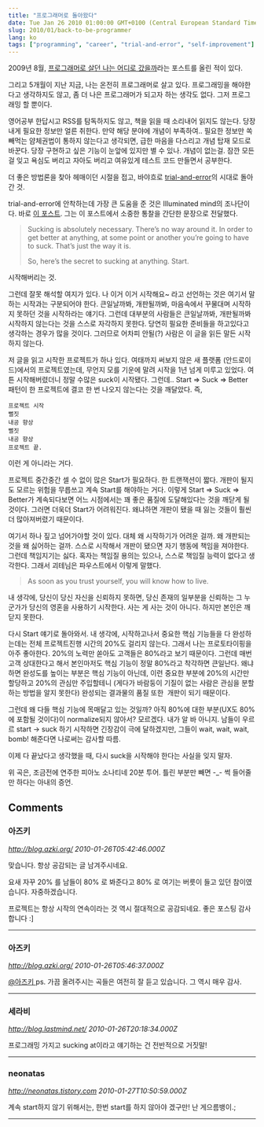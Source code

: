 ```yaml
---
title: "프로그래머로 돌아왔다"
date: Tue Jan 26 2010 01:00:00 GMT+0100 (Central European Standard Time)
slug: 2010/01/back-to-be-programmer
lang: ko
tags: ["programming", "career", "trial-and-error", "self-improvement"]
---
```


2009년 8월, [프로그래머로 살던 나는 어디로 갔을까](/2009/08/프로그래머로-살던-나는-어디로-갔을까/)라는 포스트를 올린 적이 있다.

그리고 5개월이 지난 지금, 나는 온전히 프로그래머로 살고 있다. 프로그래밍을 해야한다고 생각하지도 않고, 좀 더 나은 프로그래머가 되고자 하는 생각도 없다. 그저 프로그래밍 할 뿐이다.

영어공부 한답시고 RSS를 탐독하지도 않고, 책을 읽을 때 소리내어 읽지도 않는다. 당장 내게 필요한 정보만 얼른 취한다. 만약 해당 분야에 개념이 부족하여.. 필요한 정보만 쏙 빼먹는 얌체권법이 통하지 않는다고 생각되면, 급한 마음을 다스리고 개념 탑재 모드로 바꾼다. 당장 구현하고 싶은 기능이 눈앞에 있지만 별 수 있나. 개념이 없는걸. 잠깐 모든 걸 잊고 욕심도 버리고 자아도 버리고 여유있게 테스트 코드 만들면서 공부한다.

더 좋은 방법론을 찾아 헤매이던 시절을 접고, 바야흐로 [trial-and-error](http://en.wikipedia.org/wiki/Trial_and_error)의 시대로 돌아간 것.

trial-and-error에 안착하는데 가장 큰 도움을 준 것은 Illuminated mind의 조나단이다. 바로 [이 포스트](http://www.illuminatedmind.net/2010/01/12/how-to-suck-at-anything/). 그는 이 포스트에서 소중한 통찰을 간단한 문장으로 전달했다.


> Sucking is absolutely necessary. There’s no way around it. In order to get better at anything, at some point or another you’re going to have to suck. That’s just the way it is.
> 
> So, here’s the secret to sucking at anything.
> Start.

시작해버리는 것.

그런데 잘못 해석할 여지가 있다. 나 이거 이거 시작해요~ 라고 선언하는 것은 여기서 말하는 시작과는 구분되어야 한다. 큰일날까봐, 개판될까봐, 마음속에서 꾸물대며 시작하지 못하던 것을 시작하라는 얘기다. 그런데 대부분의 사람들은 큰일날까봐, 개판될까봐 시작하지 않는다는 것을 스스로 자각하지 못한다. 당연히 필요한 준비들을 하고있다고 생각하는 경우가 많을 것이다. 그러므로 어차피 안될(?) 사람은 이 글을 읽든 말든 시작하지 않는다.

저 글을 읽고 시작한 프로젝트가 하나 있다. 여태까지 써보지 않은 새 플랫폼 (안드로이드)에서의 프로젝트였는데, 무언지 모를 기운에 말려 시작을 1년 넘게 미루고 있었다. 여튼 시작해버렸더니 정말 수많은 suck이 시작됐다. 그런데.. Start => Suck => Better 패턴이 한 프로젝트에 결코 한 번 나오지 않는다는 것을 깨달았다. 즉,

	프로젝트 시작
	뻘짓
	내공 향상
	뻘짓
	내공 향상
	프로젝트 끝.

이런 게 아니라는 거다.

프로젝트 중간중간 셀 수 없이 많은 Start가 필요하다. 한 트랜잭션이 짧다. 개판이 될지도 모르는 위험을 무릅쓰고 계속 Start를 해야하는 거다. 이렇게 Start => Suck => Better가 계속되다보면 어느 시점에서는 꽤 좋은 품질에 도달해있다는 것을 깨닫게 될 것이다. 그러면 더욱더 Start가 어려워진다. 왜냐하면 개판이 됐을 때 잃는 것들이 훨씬 더 많아져버렸기 때문이다.

여기서 하나 짚고 넘어가야할 것이 있다. 대체 왜 시작하기가 어려운 걸까. 왜 개판되는 것을 왜 싫어하는 걸까. 스스로 시작해서 개판이 됐으면 자기 행동에 책임을 져야한다. 그런데 책임지기는 싫다. 혹자는 책임질 용의는 있으나, 스스로 책임질 능력이 없다고 생각한다. 그래서 괴테님은 파우스트에서 이렇게 말했다.


> As soon as you trust yourself, you will know how to live.

내 생각에, 당신이 당신 자신을 신뢰하지 못하면, 당신 존재의 일부분을 신뢰하는 그 누군가가 당신의 영혼을 사용하기 시작한다. 사는 게 사는 것이 아니다. 하지만 본인은 깨닫지 못한다.

다시 Start 얘기로 돌아와서. 내 생각에, 시작하고나서 중요한 핵심 기능들을 다 완성하는데는 전체 프로젝트진행 시간의 20%도 걸리지 않는다. 그래서 나는 프로토타이핑을 아주 좋아한다. 20%의 노력만 쏟아도 고객들은 80%라고 보기 때문이다. 그런데 매번 고객 상대한다고 해서 본인마저도 핵심 기능이 정말 80%라고 착각하면 큰일난다. 왜냐하면 완성도를 높이는 부분은 핵심 기능이 아닌데, 이런 중요한 부분에 20%의 시간만 할당하고 20%의 관심만 주입할테니 (게다가 바람둥이 기질이 없는 사람은 관심을 분할하는 방법을 알지 못한다) 완성되는 결과물의 품질 또한  개판이 되기 때문이다.

그런데 왜 다들 핵심 기능에 목매달고 있는 것일까? 아직 80%에 대한 부분(UX도 80%에 포함될 것이다)이 normalize되지 않아서? 모르겠다. 내가 알 바 아니지. 남들이 우르르 start -> suck 하기 시작하면 긴장감이 극에 달하겠지만, 그들이 wait, wait, wait, bomb! 해준다면 나로써는 감사할 따름.

이제 다 끝났다고 생각했을 때, 다시 suck을 시작해야 한다는 사실을 잊지 말자.

위 곡은, 조금전에 연주한 피아노 소나티네 20분 투어. 틀린 부분만 빼면 -_- 썩 들어줄만 하다는 아내의 증언.

## Comments

### 아즈키
*http://blog.azki.org/*
*2010-01-26T05:42:46.000Z*

맞습니다. 항상 공감되는 글 남겨주시네요.

요새 자꾸 20% 를 남들이 80% 로 봐준다고 80% 로 여기는 버릇이 들고 있던 참이였습니다. 자중하겠습니다.

프로젝트는 항상 시작의 연속이라는 것 역시 절대적으로 공감되네요. 좋은 포스팅 감사합니다 :]

---

### 아즈키
*http://blog.azki.org/*
*2010-01-26T05:46:37.000Z*

[@아즈키 ](#comment-3767) 
ps. 가끔 올려주시는 곡들은 여전히 잘 듣고 있습니다. 그 역시 매우 감사.

---

### 세라비
*http://blog.lastmind.net/*
*2010-01-26T20:18:34.000Z*

프로그래밍 가지고 sucking at이라고 얘기하는 건 전반적으로 거짓말!

---

### neonatas
*http://neonatas.tistory.com*
*2010-01-27T10:50:59.000Z*

계속 start하지 않기 위해서는, 한번 start를 하지 않아야 겠구만! 난 게으름뱅이.;

---
